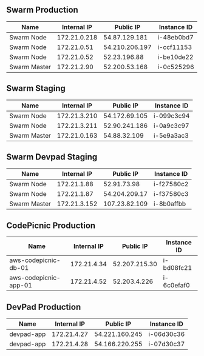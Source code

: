 ## Swarm Production
|  Name | Internal IP  | Public IP  | Instance ID |
|---|---|---|---|
| Swarm Node  | 172.21.0.218  |  54.87.129.181  | i-48eb0bd7
| Swarm Node  | 172.21.0.51  |  54.210.206.197  | i-ccf11153
| Swarm Node  | 172.21.0.52  |  52.23.196.88  | i-be10de22
| Swarm Master  | 172.21.2.90  |  52.200.53.168  | i-0c525296
## Swarm Staging
|  Name | Internal IP  | Public IP  | Instance ID |
|---|---|---|---|
| Swarm Node  | 172.21.3.210  |  54.172.69.105  | i-099c3c94
| Swarm Node  | 172.21.3.211  |  52.90.241.186  | i-0a9c3c97
| Swarm Master  | 172.21.0.163  |  54.88.32.109  | i-5e9a3ac3
## Swarm Devpad Staging
|  Name | Internal IP  | Public IP  | Instance ID |
|---|---|---|---|
| Swarm Node  | 172.21.1.88  |  52.91.73.98  | i-f27580c2
| Swarm Node  | 172.21.1.87  |  54.204.209.17  | i-f37580c3
| Swarm Master  | 172.21.3.152  |  107.23.82.109  | i-8b0affbb
## CodePicnic Production
|  Name | Internal IP  | Public IP  | Instance ID |
|---|---|---|---|
| aws-codepicnic-db-01  | 172.21.4.34  |  52.207.215.30  | i-bd08fc21
| aws-codepicnic-app-01  | 172.21.4.52  |  52.203.4.226  | i-6c0efaf0
## DevPad Production
|  Name | Internal IP  | Public IP  | Instance ID |
|---|---|---|---|
| devpad-app  | 172.21.4.27  |  54.221.160.245  | i-06d30c36
| devpad-app  | 172.21.4.28  |  54.166.220.255  | i-07d30c37
